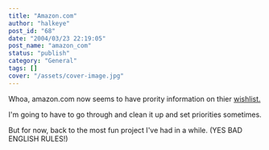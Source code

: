 ```yaml
---
title: "Amazon.com"
author: "halkeye"
post_id: "68"
date: "2004/03/23 22:19:05"
post_name: "amazon_com"
status: "publish"
category: "General"
tags: []
cover: "/assets/cover-image.jpg"
---
```


Whoa, amazon.com now seems to have prority information on thier [wishlist.](https://www.amazon.com/exec/obidos/wishlist/1B5Y9DCHJ489H/107-8946767-3520531)  

I'm going to have to go through and clean it up and set priorities sometimes.

  

But for now, back to the most fun project I've had in a while. (YES BAD ENGLISH RULES!)
